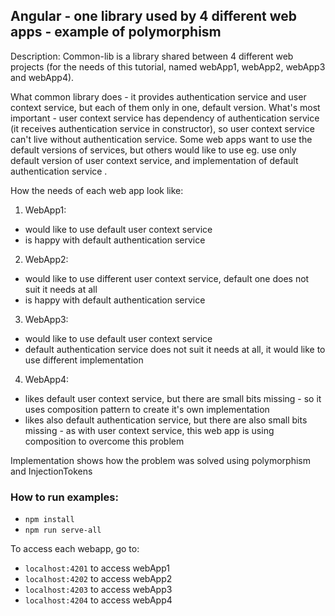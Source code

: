 ## Angular - one library used by 4 different web apps - example of polymorphism

Description: 
Common-lib is a library shared between 4 different web projects (for the needs of this tutorial, named webApp1, webApp2, 
webApp3 and webApp4). 

What common library does - it provides authentication service and user context service, but each of them only in one,
default version. What's most important - user context service has dependency of authentication service (it receives 
authentication service in constructor), so user context service can't live without authentication service.
Some web apps want to use the default versions of services, but others would like to use eg. use only default version of 
user context service, and implementation of default authentication service .

How the needs of each web app look like:
1) WebApp1:
- would like to use default user context service
- is happy with default authentication service
2) WebApp2:
- would like to use different user context service, default one does not suit it needs at all
- is happy with default authentication service
3) WebApp3:
- would like to use default user context service
- default authentication service does not suit it needs at all, it would like to use different implementation
4) WebApp4:
- likes default user context service, but there are small bits missing - so it uses composition pattern to create it's own
implementation
- likes also default authentication service, but there are also small bits missing - as with user context service, this 
web app is using composition to overcome this problem 

Implementation shows how the problem was solved using polymorphism and InjectionTokens

### How to run examples:
- `npm install`
- `npm run serve-all`

To access each webapp, go to:
- `localhost:4201` to access webApp1
- `localhost:4202` to access webApp2
- `localhost:4203` to access webApp3
- `localhost:4204` to access webApp4
